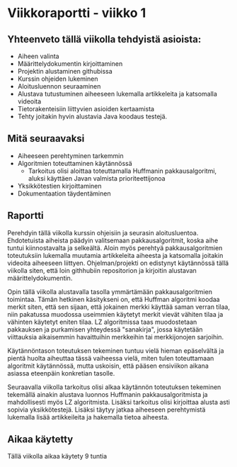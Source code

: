 # Viikkoraportti - viikko 1

## Yhteenveto tällä viikolla tehdyistä asioista:

- Aiheen valinta
- Määrittelydokumentin kirjoittaminen
- Projektin alustaminen githubissa
- Kurssin ohjeiden lukeminen
- Aloitusluennon seuraaminen
- Alustava tutustuminen aiheeseen lukemalla artikkeleita ja katsomalla videoita
- Tietorakenteisiin liittyvien asioiden kertaamista
- Tehty joitakin hyvin alustavia Java koodaus testejä.

## Mitä seuraavaksi

- Aiheeseen perehtyminen tarkemmin
- Algoritmien toteuttaminen käytännössä
   - Tarkoitus olisi aloittaa toteuttamalla Huffmanin pakkausalgoritmi, aluksi käyttäen Javan valmista prioriteettijonoa
- Yksikkötestien kirjoittaminen
- Dokumentaation täydentäminen

## Raportti

Perehdyin tällä viikolla kurssin ohjeisiin ja seurasin aloitusluentoa. Ehdotetuista aiheista päädyin valitsemaan pakkausalgoritmit, koska aihe tuntui kiinnostavalta ja selkeältä. Aloin myös perehtyä pakkausalgoritmien toteutuksiin lukemalla muutamia artikkeleita aiheesta ja katsomalla joitakin videoita aiheeseen liittyen. Ohjelman/projekti on edistynyt käytännössä tällä viikolla siten, että loin githhubiin repositorion ja kirjoitin alustavan määrittelydokumentin.

Opin tällä viikolla alustavalla tasolla ymmärtämään pakkausalgoritmien toimintaa. Tämän hetkinen käsitykseni on, että Huffman algoritmi koodaa merkit siten, että sen sijaan, että jokainen merkki käyttää saman verran tilaa, niin pakatussa muodossa useimmien käytetyt merkit vievät vähiten tilaa ja vähinten käytetyt eniten tilaa. LZ algoritmissa taas muodostetaan pakkauksen ja purkamisen yhteydessä "sanakirja", jossa käytetään viittauksia aikaisemmin havaittuihin merkkeihin tai merkkijonojen sarjoihin.

Käytännöntason toteutuksen tekeminen tuntuu vielä hieman epäselvältä ja pientä huolta aiheuttaa tässä vaiheessa vielä, miten tulen toteuttamaan algoritmit käytännössä, mutta uskoisin, että pääsen ensiviikon aikana asiassa eteenpäin konkretian tasolle.

Seuraavalla viikolla tarkoitus olisi alkaa käytännön toteutuksen tekeminen tekemällä ainakin alustava luonnos Huffmanin pakkausalgoritmista ja mahdollisesti myös LZ algoritmista. Lisäksi tarkoitus olisi kirjoittaa alusta asti sopivia yksikkötestejä. Lisäksi täytyy jatkaa aiheeseen perehtymistä lukemalla lisää artikkeileita ja hakemalla tietoa aiheesta.

## Aikaa käytetty

Tällä viikolla aikaa käytety 9 tuntia
